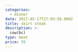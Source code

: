 ```yaml
---
categories:
  - dinner
date: 2017-05-17T17:03:58.000Z
title: skirt steak
description: >-
  cow(bc)
type: meat
price: 55
---
```



